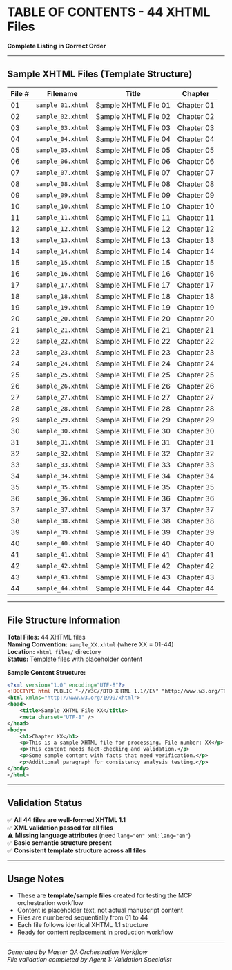 # TABLE OF CONTENTS - 44 XHTML Files
**Complete Listing in Correct Order**

---

## Sample XHTML Files (Template Structure)

| File # | Filename | Title | Chapter |
|--------|----------|-------|---------|
| 01 | `sample_01.xhtml` | Sample XHTML File 01 | Chapter 01 |
| 02 | `sample_02.xhtml` | Sample XHTML File 02 | Chapter 02 |
| 03 | `sample_03.xhtml` | Sample XHTML File 03 | Chapter 03 |
| 04 | `sample_04.xhtml` | Sample XHTML File 04 | Chapter 04 |
| 05 | `sample_05.xhtml` | Sample XHTML File 05 | Chapter 05 |
| 06 | `sample_06.xhtml` | Sample XHTML File 06 | Chapter 06 |
| 07 | `sample_07.xhtml` | Sample XHTML File 07 | Chapter 07 |
| 08 | `sample_08.xhtml` | Sample XHTML File 08 | Chapter 08 |
| 09 | `sample_09.xhtml` | Sample XHTML File 09 | Chapter 09 |
| 10 | `sample_10.xhtml` | Sample XHTML File 10 | Chapter 10 |
| 11 | `sample_11.xhtml` | Sample XHTML File 11 | Chapter 11 |
| 12 | `sample_12.xhtml` | Sample XHTML File 12 | Chapter 12 |
| 13 | `sample_13.xhtml` | Sample XHTML File 13 | Chapter 13 |
| 14 | `sample_14.xhtml` | Sample XHTML File 14 | Chapter 14 |
| 15 | `sample_15.xhtml` | Sample XHTML File 15 | Chapter 15 |
| 16 | `sample_16.xhtml` | Sample XHTML File 16 | Chapter 16 |
| 17 | `sample_17.xhtml` | Sample XHTML File 17 | Chapter 17 |
| 18 | `sample_18.xhtml` | Sample XHTML File 18 | Chapter 18 |
| 19 | `sample_19.xhtml` | Sample XHTML File 19 | Chapter 19 |
| 20 | `sample_20.xhtml` | Sample XHTML File 20 | Chapter 20 |
| 21 | `sample_21.xhtml` | Sample XHTML File 21 | Chapter 21 |
| 22 | `sample_22.xhtml` | Sample XHTML File 22 | Chapter 22 |
| 23 | `sample_23.xhtml` | Sample XHTML File 23 | Chapter 23 |
| 24 | `sample_24.xhtml` | Sample XHTML File 24 | Chapter 24 |
| 25 | `sample_25.xhtml` | Sample XHTML File 25 | Chapter 25 |
| 26 | `sample_26.xhtml` | Sample XHTML File 26 | Chapter 26 |
| 27 | `sample_27.xhtml` | Sample XHTML File 27 | Chapter 27 |
| 28 | `sample_28.xhtml` | Sample XHTML File 28 | Chapter 28 |
| 29 | `sample_29.xhtml` | Sample XHTML File 29 | Chapter 29 |
| 30 | `sample_30.xhtml` | Sample XHTML File 30 | Chapter 30 |
| 31 | `sample_31.xhtml` | Sample XHTML File 31 | Chapter 31 |
| 32 | `sample_32.xhtml` | Sample XHTML File 32 | Chapter 32 |
| 33 | `sample_33.xhtml` | Sample XHTML File 33 | Chapter 33 |
| 34 | `sample_34.xhtml` | Sample XHTML File 34 | Chapter 34 |
| 35 | `sample_35.xhtml` | Sample XHTML File 35 | Chapter 35 |
| 36 | `sample_36.xhtml` | Sample XHTML File 36 | Chapter 36 |
| 37 | `sample_37.xhtml` | Sample XHTML File 37 | Chapter 37 |
| 38 | `sample_38.xhtml` | Sample XHTML File 38 | Chapter 38 |
| 39 | `sample_39.xhtml` | Sample XHTML File 39 | Chapter 39 |
| 40 | `sample_40.xhtml` | Sample XHTML File 40 | Chapter 40 |
| 41 | `sample_41.xhtml` | Sample XHTML File 41 | Chapter 41 |
| 42 | `sample_42.xhtml` | Sample XHTML File 42 | Chapter 42 |
| 43 | `sample_43.xhtml` | Sample XHTML File 43 | Chapter 43 |
| 44 | `sample_44.xhtml` | Sample XHTML File 44 | Chapter 44 |

---

## File Structure Information

**Total Files:** 44 XHTML files  
**Naming Convention:** `sample_XX.xhtml` (where XX = 01-44)  
**Location:** `xhtml_files/` directory  
**Status:** Template files with placeholder content  

**Sample Content Structure:**
```xml
<?xml version="1.0" encoding="UTF-8"?>
<!DOCTYPE html PUBLIC "-//W3C//DTD XHTML 1.1//EN" "http://www.w3.org/TR/xhtml11/DTD/xhtml11.dtd">
<html xmlns="http://www.w3.org/1999/xhtml">
<head>
    <title>Sample XHTML File XX</title>
    <meta charset="UTF-8" />
</head>
<body>
    <h1>Chapter XX</h1>
    <p>This is a sample XHTML file for processing. File number: XX</p>
    <p>This content needs fact-checking and validation.</p>
    <p>Some sample content with facts that need verification.</p>
    <p>Additional paragraph for consistency analysis testing.</p>
</body>
</html>
```

---

## Validation Status

✅ **All 44 files are well-formed XHTML 1.1**  
✅ **XML validation passed for all files**  
⚠️ **Missing language attributes** (need `lang="en" xml:lang="en"`)  
✅ **Basic semantic structure present**  
✅ **Consistent template structure across all files**  

---

## Usage Notes

- These are **template/sample files** created for testing the MCP orchestration workflow
- Content is placeholder text, not actual manuscript content
- Files are numbered sequentially from 01 to 44
- Each file follows identical XHTML 1.1 structure
- Ready for content replacement in production workflow

---

*Generated by Master QA Orchestration Workflow*  
*File validation completed by Agent 1: Validation Specialist*